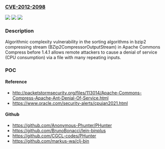 ### [CVE-2012-2098](https://cve.mitre.org/cgi-bin/cvename.cgi?name=CVE-2012-2098)
![](https://img.shields.io/static/v1?label=Product&message=n%2Fa&color=blue)
![](https://img.shields.io/static/v1?label=Version&message=n%2Fa&color=blue)
![](https://img.shields.io/static/v1?label=Vulnerability&message=n%2Fa&color=brighgreen)

### Description

Algorithmic complexity vulnerability in the sorting algorithms in bzip2 compressing stream (BZip2CompressorOutputStream) in Apache Commons Compress before 1.4.1 allows remote attackers to cause a denial of service (CPU consumption) via a file with many repeating inputs.

### POC

#### Reference
- http://packetstormsecurity.org/files/113014/Apache-Commons-Compress-Apache-Ant-Denial-Of-Service.html
- https://www.oracle.com/security-alerts/cpujan2021.html

#### Github
- https://github.com/Anonymous-Phunter/PHunter
- https://github.com/BrunoBonacci/lein-binplus
- https://github.com/CGCL-codes/PHunter
- https://github.com/markus-wa/clj-bin

